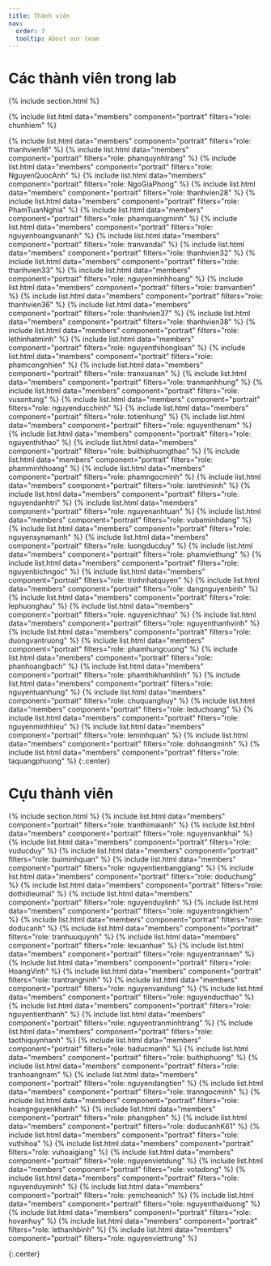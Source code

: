 ```yaml
---
title: Thành viên
nav:
  order: 3
  tooltip: About our team
---
```


# <i class="fas fa-users"></i>Các thành viên trong lab

{% include section.html %}


{%
  include list.html
  data="members"
  component="portrait"
  filters="role: chunhiem"
%}
<!-- {%
  include list.html
  data="members"
  component="portrait"
  filters="role: thanhvien1"
%}
{%
  include list.html
  data="members"
  component="portrait"
  filters="role: thanhvien2"
%} -->
<!-- {%
  include list.html
  data="members"
  component="portrait"
  filters="role: thanhvien6"
%} -->
<!--{%
  include list.html
  data="members"
  component="portrait"
  filters="role: thanhvien13"
%}
{%
  include list.html
  data="members"
  component="portrait"
  filters="role: thanhvien14"
%}
{%
  include list.html
  data="members"
  component="portrait"
  filters="role: thanhvien15"
%}-->
{%
  include list.html
  data="members"
  component="portrait"
  filters="role: thanhvien18"
%}
{%
  include list.html
  data="members"
  component="portrait"
  filters="role: phanquynhtrang"
%}
{%
  include list.html
  data="members"
  component="portrait"
  filters="role: NguyenQuocAnh"
%}
{%
  include list.html
  data="members"
  component="portrait"
  filters="role: NgoGiaPhong"
%}
{%
  include list.html
  data="members"
  component="portrait"
  filters="role: thanhvien28"
%}
{%
  include list.html
  data="members"
  component="portrait"
  filters="role: PhamTuanNghia"
%}
{%
  include list.html
  data="members"
  component="portrait"
  filters="role: phamquangminh"
%}
{%
  include list.html
  data="members"
  component="portrait"
  filters="role: nguyenhoangvananh"
%}
{%
  include list.html
  data="members"
  component="portrait"
  filters="role: tranvandai"
%}
{%
  include list.html
  data="members"
  component="portrait"
  filters="role: thanhvien32"
%}
{%
  include list.html
  data="members"
  component="portrait"
  filters="role: thanhvien33"
%}
{%
  include list.html
  data="members"
  component="portrait"
  filters="role: nguyenminhhoang"
%}
{%
  include list.html
  data="members"
  component="portrait"
  filters="role: tranvantien"
%}
 {%
  include list.html
  data="members"
  component="portrait"
  filters="role: thanhvien36"
%} 
{%
  include list.html
  data="members"
  component="portrait"
  filters="role: thanhvien37"
%}
{%
  include list.html
  data="members"
  component="portrait"
  filters="role: thanhvien38"
%}
{%
  include list.html
  data="members"
  component="portrait"
  filters="role: lethinhatminh"
%}
{%
  include list.html
  data="members"
  component="portrait"
  filters="role: nguyenthihongloan"
%}
{%
  include list.html
  data="members"
  component="portrait"
  filters="role: phamcongnhien"
%}
{%
  include list.html
  data="members"
  component="portrait"
  filters="role: tranxuanan"
%}
{%
  include list.html
  data="members"
  component="portrait"
  filters="role: tranmanhhung"
%}
{%
  include list.html
  data="members"
  component="portrait"
  filters="role: vusontung"
%}
{%
  include list.html
  data="members"
  component="portrait"
  filters="role: nguyenducchinh"
%}
{%
  include list.html
  data="members"
  component="portrait"
  filters="role: totienhung"
%}
{%
  include list.html
  data="members"
  component="portrait"
  filters="role: nguyenthenam"
%}
{%
  include list.html
  data="members"
  component="portrait"
  filters="role: nguyenthithao"
%}
{%
  include list.html
  data="members"
  component="portrait"
  filters="role: buithiphuongthao"
%}
{%
  include list.html
  data="members"
  component="portrait"
  filters="role: phamminhhoang"
%}
{%
  include list.html
  data="members"
  component="portrait"
  filters="role: phamngocminh"
%}
{%
  include list.html
  data="members"
  component="portrait"
  filters="role: lamthiminh"
%}
{%
  include list.html
  data="members"
  component="portrait"
  filters="role: nguyendanhtri"
%}
{%
  include list.html
  data="members"
  component="portrait"
  filters="role: nguyenanhtuan"
%}
{%
  include list.html
  data="members"
  component="portrait"
  filters="role: vubaminhdang"
%}
{%
  include list.html
  data="members"
  component="portrait"
  filters="role: nguyensynamanh"
%}
{%
  include list.html
  data="members"
  component="portrait"
  filters="role: luongducduy"
%}
{%
  include list.html
  data="members"
  component="portrait"
  filters="role: phamviethung"
%}
{%
  include list.html
  data="members"
  component="portrait"
  filters="role: nguyenbichngoc"
%}
{%
  include list.html
  data="members"
  component="portrait"
  filters="role: trinhnhatquyen"
%}
{%
  include list.html
  data="members"
  component="portrait"
  filters="role: dangnguyenbinh"
%}
{%
  include list.html
  data="members"
  component="portrait"
  filters="role: lephuonghau"
%}
{%
  include list.html
  data="members"
  component="portrait"
  filters="role: nguyenichhao"
%}
{%
  include list.html
  data="members"
  component="portrait"
  filters="role: nguyenthanhvinh"
%}
{%
  include list.html
  data="members"
  component="portrait"
  filters="role: duongvantruong"
%}
{%
  include list.html
  data="members"
  component="portrait"
  filters="role: phamhungcuong"
%}
{%
  include list.html
  data="members"
  component="portrait"
  filters="role: phanhoangbach"
%}
{%
  include list.html
  data="members"
  component="portrait"
  filters="role: phamthikhanhlinh"
%}
{%
  include list.html
  data="members"
  component="portrait"
  filters="role: nguyentuanhung"
%}
{%
  include list.html
  data="members"
  component="portrait"
  filters="role: chuquanghuy"
%}
{%
  include list.html
  data="members"
  component="portrait"
  filters="role: leduchoang"
%}
{%
  include list.html
  data="members"
  component="portrait"
  filters="role: nguyenminhhieu"
%}
{%
  include list.html
  data="members"
  component="portrait"
  filters="role: leminhquan"
%}
{%
  include list.html
  data="members"
  component="portrait"
  filters="role: dohoangminh"
%}
{%
  include list.html
  data="members"
  component="portrait"
  filters="role: taquangphuong"
%}
{:.center}

# <i class="fas fa-users"></i> Cựu thành viên    

{% include section.html %}
{%
  include list.html
  data="members"
  component="portrait"
  filters="role: tranthimaianh"
%}
{%
  include list.html
  data="members"
  component="portrait"
  filters="role: nguyenvankhai"
%}
{%
  include list.html
  data="members"
  component="portrait"
  filters="role: vuducduy"
%}
{%
  include list.html
  data="members"
  component="portrait"
  filters="role: buiminhquan"
%}
{%
  include list.html
  data="members"
  component="portrait"
  filters="role: nguyentienbanggiang"
%}
{%
  include list.html
  data="members"
  component="portrait"
  filters="role: doduchung"
%}
{%
  include list.html
  data="members"
  component="portrait"
  filters="role: dothidieumai"
%}
{%
  include list.html
  data="members"
  component="portrait"
  filters="role: nguyenduylinh"
%}
{%
  include list.html
  data="members"
  component="portrait"
  filters="role: nguyentrongkhiem"
%}
{%
  include list.html
  data="members"
  component="portrait"
  filters="role: doducanh"
%}
{%
  include list.html
  data="members"
  component="portrait"
  filters="role: tranhuuquynh"
%}
{%
  include list.html
  data="members"
  component="portrait"
  filters="role: lexuanhue"
%}
{%
  include list.html
  data="members"
  component="portrait"
  filters="role: nguyentrannam"
%}
{%
  include list.html
  data="members"
  component="portrait"
  filters="role: HoangVinh"
%}
{%
  include list.html
  data="members"
  component="portrait"
  filters="role: trantrangninh"
%}
{%
  include list.html
  data="members"
  component="portrait"
  filters="role: nguyenvandung"
%}
{%
  include list.html
  data="members"
  component="portrait"
  filters="role: nguyenducthao"
%}
{%
  include list.html
  data="members"
  component="portrait"
  filters="role: nguyentienthanh"
%}
{%
  include list.html
  data="members"
  component="portrait"
  filters="role: nguyentranminhtrang"
%}
{%
  include list.html
  data="members"
  component="portrait"
  filters="role: taothiquynhanh"
%}
{%
  include list.html
  data="members"
  component="portrait"
  filters="role: haducmanh"
%}
{%
  include list.html
  data="members"
  component="portrait"
  filters="role: buithiphuong"
%}
{%
  include list.html
  data="members"
  component="portrait"
  filters="role: tranhoangnam"
%}
{%
  include list.html
  data="members"
  component="portrait"
  filters="role: nguyendangtien"
%}
{%
  include list.html
  data="members"
  component="portrait"
  filters="role: tranngocminh"
%}
{%
  include list.html
  data="members"
  component="portrait"
  filters="role: hoangnguyenkhanh"
%}
{%
  include list.html
  data="members"
  component="portrait"
  filters="role: phangphen"
%}
{%
  include list.html
  data="members"
  component="portrait"
  filters="role: doducanhK61"
%}
{%
  include list.html
  data="members"
  component="portrait"
  filters="role: vuthihoa"
%}
{%
  include list.html
  data="members"
  component="portrait"
  filters="role: vuhoaigiang"
%}
{%
  include list.html
  data="members"
  component="portrait"
  filters="role: nguyenvietdung"
%}
{%
  include list.html
  data="members"
  component="portrait"
  filters="role: votadong"
%}
{%
  include list.html
  data="members"
  component="portrait"
  filters="role: nguyenduyminh"
%}
{%
  include list.html
  data="members"
  component="portrait"
  filters="role: yemcheanich"
%}
{%
  include list.html
  data="members"
  component="portrait"
  filters="role: nguyenthaiduong"
 %}
 {%
  include list.html
  data="members"
  component="portrait"
  filters="role: hovanhuy"
%}
{%
  include list.html
  data="members"
  component="portrait"
  filters="role: lethanhbinh"
%}
{%
  include list.html
  data="members"
  component="portrait"
  filters="role: nguyenviettrung"
%}

{:.center}
<!--
# <i class="fas fa-users"></i> Sau đại học

1. Chu Nguyên Chương - 2022b, hiện đang làm việc tại Công ty truyền tải điện 1 <br>
2. Nguyễn Tú Quyên - 2022b, hiện đang làm việc tại Trung tâm Điều độ HTĐ thành phố Hà Nội <br>
3. Nguyễn Văn Hùng - 2021b, hiện đang làm việc tại Trường Đại học Hàng Hải <br>
4. Nguyễn Minh Hiếu - 2021a, hiện đang làm việc tại Ban kế hoạch, Tập đoàn Điện lực Việt Nam <br>
5. Nguyễn Chất Phát - 2021a, hiện đang làm việc tại Trung tâm Điều độ HTĐ Quốc gia <br>
6. Nguyễn Hoàng Kim - 2021a, hiện đang làm việc tại ABB <br>
7.  Vũ Hoài Giang - 2020b, hiện đang làm việc tại Trung tâm Điều độ HTĐ Quốc gia <br>
8. Đỗ Quỳnh Anh - ETM2020a, hiện đang làm việc tại Công ty Điện lực Hoàn Kiếm <br>
9. Ngô Anh Tuấn - ETM2020a, hiện đang làm việc tại Công ty Điện lực Hoàn Kiếm <br>
10. Nguyễn Kim Chi - ETM2020a, hiện đang làm việc tại Công ty Điện lực Hoàn Kiếm <br>
11. Trần Quốc Thanh - ETM2020a, hiện đang làm việc tại Công ty Điện lực Ba Đình <br>
12. Nguyễn Quang Thắng - 2019b, hiện đang làm việc tại Samsung <br>
13. Nguyễn Viết Chính - 2019b, hiện đang làm việc tại Công ty truyền tải điện I <br>
14. Phạm Văn Hùng - 2019a, hiện đang làm việc tại AES Mông Dương <br>
15. Pech Dida - 2018b, hiện đang làm việc tại Trung tâm Điều độ HTĐ Cambodia <br>
16. Chu Thế Hùng - 2017b, hiện đang làm việc tại Tổng công ty Điện lực miền Bắc  <br>
17. Hồ Viết Huy - 2017b, hiện đang làm việc tại Tổng công ty Điện lực miền Bắc <br>
18. Nguyễn Lan Hương - 2017b, hiện đang làm việc tại Tổng công ty Điện lực miền Bắc <br>
19. Trương Tuấn Việt - 2017b, hiện đang làm việc tại Công Ty Cổ Phần Dịch Vụ Và Kỹ Thuật Công Trình Việt <br> 
-->
